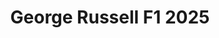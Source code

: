 ---
title: 'George Russell F1 2025'
category: 0_recientes
designSlug: 170-f1-2025-russell
image: '/products/autos/11-russell/principal.jpg'
imageHover: '/products/autos/11-russell/oversize.jpg'
prendas: [
    {   
        title: 'Remera',
        slug: 'remera',          
        image: '/products/autos/11-russell/normal.jpg',
        price: 'remerasPrecio',
        talles: 'remerasTalles'
    },
    {
        title: 'Remera Oversize',
        slug: 'remera-oversize',
        image: '/products/autos/11-russell/oversize.jpg',
        price: 'oversizePrecio',
        talles: 'oversizeTalles'
    },
    {
        title: 'Pupera Oversize',
        slug: 'pupera-oversize',
        image: '/products/autos/11-russell/pupera.jpg',
        price: 'remerasPrecio',
        talles: 'oversizePuperasTalles'
    },
    {
         title: 'Buzo',
         slug: 'buzo',
         image: '/products/autos/11-russell/buzo.jpg',
         price: buzosPrecio,
        talles: 'BuzosTalles'
     },
    {
        title: 'Musculosa M',
        slug: 'musculosa-mujer',
        image: '/products/autos/11-russell/musculosa.jpg',
        price: 'musculosaPrecio',
        talles: 'musculosasMujerTalles'
    },
    {
        title: 'Musculosa H',
        slug: 'musculoso',
        image: '/products/autos/11-russell/musculoso.jpg',
        price: 'musculosaPrecio',
        talles: 'musculosasHombreTalles'
    }
]
---